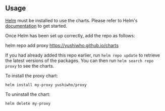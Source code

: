 ## Usage

[Helm](https://helm.sh) must be installed to use the charts.  Please refer to
Helm's [documentation](https://helm.sh/docs) to get started.

Once Helm has been set up correctly, add the repo as follows:

  helm repo add proxy https://yushiwho.github.io/charts

If you had already added this repo earlier, run `helm repo update` to retrieve
the latest versions of the packages.  You can then run `helm search repo
proxy` to see the charts.

To install the proxy chart:

    helm install my-proxy yushiwho/proxy

To uninstall the chart:

    helm delete my-proxy
